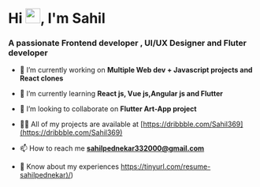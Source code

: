 <h1 align="left">Hi  <img src="https://raw.githubusercontent.com/MartinHeinz/MartinHeinz/master/wave.gif" width="30px">, I'm Sahil</h1>
<h3 align="left">A passionate Frontend developer , UI/UX Designer and Fluter developer</h3>

- 🔭 I’m currently working on **Multiple Web dev + Javascript projects and React clones**

- 🌱 I’m currently learning **React js, Vue js,Angular js and Flutter**

- 👯 I’m looking to collaborate on **Flutter Art-App project**

- 👨‍💻 All of my projects are available at [https://dribbble.com/Sahil369](https://dribbble.com/Sahil369)

- 📫 How to reach me **sahilpednekar332000@gmail.com**

- 📄 Know about my experiences [https://tinyurl.com/resume-sahilpednekar)/](https://tinyurl.com/resume-sahilpednekar))



